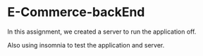 # E-Commerce-backEnd

In this assignment, we created a server to run the application off.

Also using insomnia to test the application and server.
